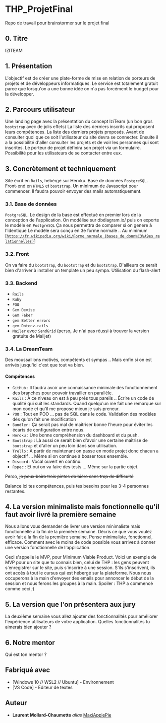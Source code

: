 # THP_ProjetFinal
Repo de travail pour brainstormer sur le projet final

## 0. Titre

IZITEAM

## 1. Présentation

L'objectif est de créer une plate-forme de mise en relation de porteurs de projets et de développeurs informatiques. 
Le service est totalement gratuit parce que lorsqu'on a une bonne idée on n'a pas forcément le budget pour la développer.

## 2. Parcours utilisateur

Une landing page avec la présentation du concept IziTeam (un bon gros <code>bootstrap</code> avec de jolis effets) 
La liste des derniers inscrits qui proposent leurs compétences. 
La liste des derniers projets proposés. 
Avant de consulter quoi que ce soit l'utilisateur du site devra se connecter. 
Ensuite il a la possibilité d'aller consulter les projets et de voir les personnes qui sont inscrites. 
Le porteur de projet définira son projet via un formulaire. 
Possibilité pour les utilisateurs de se contacter entre eux.

## 3. Concrètement et techniquement

Site écrit en <code>Rails</code>, hebérgé sur Heroku. 
Base de données <code>PostgreSQL</code>. 
Front-end en <code>HTML5</code> et <code>bootstrap</code>. 
Un minimum de Javascript pour commencer. 
Il faudra pouvoir envoyer des mails automatiquement.

### 3.1. Base de données

<code>PostgreSQL</code>.
Le design de la base est effectué en premier lors de la conception de l'application.
On modélise sur dbdiagram.io/ puis on exporte le modèle en <code>PostgreSQL</code>
Ça nous permettra de comparer si on genere à l'identique
Le modèle sera conçu en 3e forme normale .. Au minimum [<code>https://fr.wikipedia.org/wiki/Forme_normale_(bases_de_donn%C3%A9es_relationnelles)</code>]

### 3.2. Front

On va faire du <code>bootstrap</code>, du <code>bootstrap</code> et du <code>bootstrap</code>. 
D'ailleurs ce serait bien d'arriver à installer un template un peu sympa.
Utilisation du flash-alert

### 3.3. Backend

- <code>Rails</code>
- <code>Ruby</code>
- <code>POO</code>
- <code>Gem Devise</code>
- <code>Gem Faker</code>
- <code>gem Better errors</code>
- <code>gem Dotenv-rails</code>
- <code>Mailer</code> avec <code>SendGrid</code> (perso, Je n'ai pas réussi à trouver la version gratuite de Mailjet)

### 3.4. La DreamTeam

Des moussaillons motivés, compétents et sympas .. Mais enfin si on est arrivés jusqu'ici c'est que tout va bien.

#### Compétences

- <code>GitHub</code> : Il faudra avoir une connaissance minimale des fonctionnement des branches pour pouvoir travailler en parallèle.
- <code>Rails</code> : À ce niveau on est à peu près tous pareils .. Écrire un code de qualité qui suit les standards. Quand quelqu'un me fait une remarque sur mon code et qu'il me propose mieux je suis preneur.
- <code>POO</code> : Tout en POO ... pas de SQL dans le code. Validation des modèles dès qu'on fait une modification
- <code>Bundler</code> : Ça serait pas mal de maîtriser bonne l'heure pour éviter les écarts de configuration entre nous.
- <code>Heroku</code> : Une bonne compréhension du dashboard et du push.
- <code>Bootstrap</code> : Là aussi ce serait bien d'avoir une certaine maîtrise de <code>bootstrap</code> et d'aller un peu loin dans son utilisation.
- <code>Trello</code> : À partir de maintenant on passe en mode projet donc chacun a objectif ... Même si on continue à bosser tous ensemble.
- <code>Discord</code> : Vocal ouvert en continu.
- <code>Rspec</code> : Et oui on va faire des tests ... Même sur la partie objet.

Perso, ~~je peux boire trois pintes de bière sans trop de difficulté~~ 

Balance ici tes compétences, puis tes besoins pour les 3-4 personnes restantes.

## 4. La version minimaliste mais fonctionnelle qu'il faut avoir livré la première semaine
Nous allons vous demander de livrer une version minimaliste mais fonctionnelle à la fin de la première semaine. Décris ce que vous voulez avoir fait à la fin de la première semaine. Pense minimaliste, fonctionnel, efficace. Comment avec le moins de code possible vous arrivez à donner une version fonctionnelle de l'application. 

Ceci s'appelle le MVP, pour Minimum Viable Product. Voici un exemple de MVP pour un site que tu connais bien, celui de THP : les gens peuvent s'enregistrer sur le site, puis s'inscrire à une session. S'ils s'inscrivent, ils ont accès à tout le cursus qui est hébergé sur la plateforme. Nous nous occuperons à la main d'envoyer des emails pour annoncer le début de la session et nous ferons les groupes à la main. Spoiler : THP a commencé comme ceci ;)

## 5. La version que l'on présentera aux jury
La deuxième semaine vous allez ajouter des fonctionnalités pour améliorer l'expérience utilisateurs de votre application. Quelles fonctionnalités tu aimerais bien ajouter ?

## 6. Notre mentor
Qui est ton mentor ?

## Fabriqué avec

* [Windows 10 // WSL2 // Ubuntu] - Environnement
* [VS Code] - Editeur de textes



## Auteur

* **Laurent Mollard-Chaumette** _alias_ [MaxiApplePie](https://github.com/MaxiApplePie)